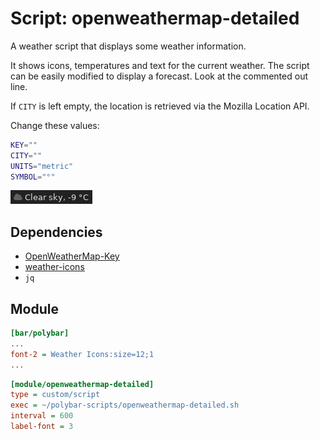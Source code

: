# Script: openweathermap-detailed

A weather script that displays some weather information.

It shows icons, temperatures and text for the current weather. The script can be easily modified to display a forecast. Look at the commented out line.

If `CITY` is left empty, the location is retrieved via the Mozilla Location API.  

Change these values:

```sh
KEY=""
CITY=""
UNITS="metric"
SYMBOL="°"
```

![openweathermap-detailed](screenshots/1.png)


## Dependencies

* [OpenWeatherMap-Key](https://openweathermap.org/appid)
* [weather-icons](https://github.com/erikflowers/weather-icons)
* `jq`


## Module

```ini
[bar/polybar]
...
font-2 = Weather Icons:size=12;1
...
```

```ini
[module/openweathermap-detailed]
type = custom/script
exec = ~/polybar-scripts/openweathermap-detailed.sh
interval = 600
label-font = 3
```
